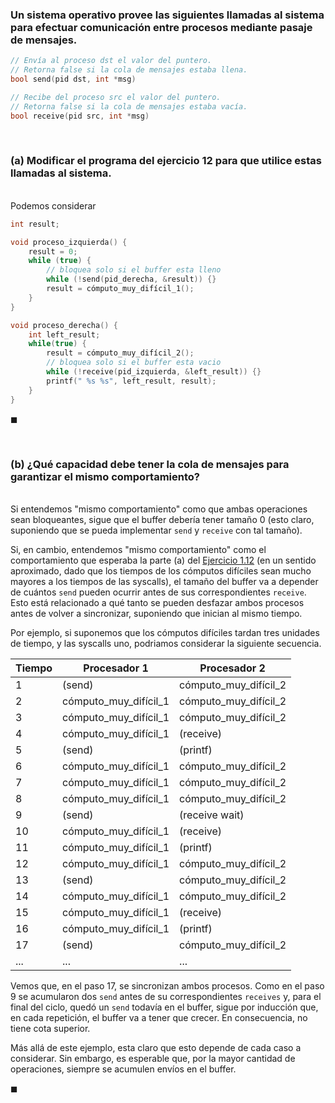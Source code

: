 ### Un sistema operativo provee las siguientes llamadas al sistema para efectuar comunicación entre procesos mediante pasaje de mensajes.

```C
// Envía al proceso dst el valor del puntero.
// Retorna false si la cola de mensajes estaba llena.
bool send(pid dst, int *msg) 

// Recibe del proceso src el valor del puntero.
// Retorna false si la cola de mensajes estaba vacía.
bool receive(pid src, int *msg) 
```

<br>

### (a) Modificar el programa del ejercicio 12 para que utilice estas llamadas al sistema.

\
Podemos considerar

```C
int result;

void proceso_izquierda() {
    result = 0;
    while (true) {
        // bloquea solo si el buffer esta lleno
        while (!send(pid_derecha, &result)) {}
        result = cómputo_muy_difícil_1();
    }
}

void proceso_derecha() {
    int left_result;
    while(true) {
        result = cómputo_muy_difícil_2();
        // bloquea solo si el buffer esta vacio
        while (!receive(pid_izquierda, &left_result)) {}
        printf(" %s %s", left_result, result);
    }
}
```

$\blacksquare$


<br>

### (b) ¿Qué capacidad debe tener la cola de mensajes para garantizar el mismo comportamiento?

\
Si entendemos "mismo comportamiento" como que ambas operaciones sean bloqueantes, sigue que el buffer debería tener tamaño $0$ (esto claro, suponiendo que se pueda implementar `send` y `receive` con tal tamaño).

Si, en cambio, entendemos "mismo comportamiento" como el comportamiento que esperaba la parte (a) del [Ejercicio 1.12](./1.12.md) (en un sentido aproximado, dado que los tiempos de los cómputos difíciles sean mucho mayores a los tiempos de las syscalls), el tamaño del buffer va a depender de cuántos `send` pueden ocurrir antes de sus correspondientes `receive`. Esto está relacionado a qué tanto se pueden desfazar ambos procesos antes de volver a sincronizar, suponiendo que inician al mismo tiempo. 

Por ejemplo, si suponemos que los cómputos difíciles tardan tres unidades de tiempo, y las syscalls uno, podriamos considerar la siguiente secuencia.

| Tiempo | Procesador 1          | Procesador 2          |
|--------|-----------------------|-----------------------|
| 1      | (send)                | cómputo_muy_difícil_2 |
| 2      | cómputo_muy_difícil_1 | cómputo_muy_difícil_2 |
| 3      | cómputo_muy_difícil_1 | cómputo_muy_difícil_2 |
| 4      | cómputo_muy_difícil_1 | (receive)             |
| 5      | (send)                | (printf)              |
| 6      | cómputo_muy_difícil_1 | cómputo_muy_difícil_2 |
| 7      | cómputo_muy_difícil_1 | cómputo_muy_difícil_2 |
| 8      | cómputo_muy_difícil_1 | cómputo_muy_difícil_2 |
| 9      | (send)                | (receive wait)        |
| 10     | cómputo_muy_difícil_1 | (receive)             |
| 11     | cómputo_muy_difícil_1 | (printf)              |
| 12     | cómputo_muy_difícil_1 | cómputo_muy_difícil_2 |
| 13     | (send)                | cómputo_muy_difícil_2 |
| 14     | cómputo_muy_difícil_1 | cómputo_muy_difícil_2 |
| 15     | cómputo_muy_difícil_1 | (receive)             |
| 16     | cómputo_muy_difícil_1 | (printf)              |
| 17     | (send)                | cómputo_muy_difícil_2 | 
| ...    | ...                   | ...                   |

Vemos que, en el paso 17, se sincronizan ambos procesos. Como en el paso 9 se acumularon dos `send` antes de su correspondientes `receives` y, para el final del ciclo, quedó un `send` todavía en el buffer, sigue por inducción que, en cada repetición, el buffer va a tener que crecer. En consecuencia, no tiene cota superior. 

Más allá de este ejemplo, esta claro que esto depende de cada caso a considerar. Sin embargo, es esperable que, por la mayor cantidad de operaciones, siempre se acumulen envíos en el buffer.

$\blacksquare$
